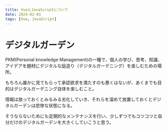 ```yaml
---
title: VueとJavaScriptについて
date: 2024-02-01
tags: [Vue, JavaScript]
---
```


# デジタルガーデン

PKM(Personal knowledge Management)の一種で、個人の学び、思考、知識、アイデアを題材にデジタルな庭造り（デジタルガーデニング）を楽しむための場所。

もちろん誰かに見てもらって承認欲求を満たすのも悪くはないが、あくまでも目的はデジタルガーデニング自体を楽しむこと。

情報は放っておくとみるみる劣化していき、それらを溜めて放置しておくとデジタルガーデンは悲惨な状態になる。

そうならないためにも定期的なメンテナンスを行い、少しずつでもコツコツと自分だけのデジタルガーデンを大きくしていこうと思う。